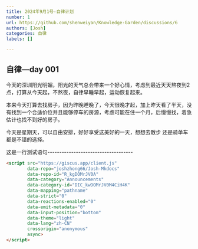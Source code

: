 ```yaml
---
title: 2024年9月1号-自律计划
number: 1
url: https://github.com/shenweiyan/Knowledge-Garden/discussions/6
authors: [Josh]
categories: 自律
labels: []

---
```




## 自律—day 001

今天的深圳阳光明媚，阳光的天气总会带来一个好心情，考虑到最近天天熬夜到2点，打算从今天起，不熬夜，自律早睡早起，运动恢复起来。



本来今天打算去找房子，因为昨晚睡晚了，今天很晚才起，加上昨天看了半天，没有找到一个合适价位并且能够停车的房源，考虑可能在住一个月，后慢慢找，着急估计也找不到好的房子。



今天是星期天，可以自由安排，好好享受这美好的一天，想想去散步 还是骑单车都是不错的选择。



<!-- more -->

这是一行测试语句------------------------------------

<script src="https://giscus.app/client.js"
	data-repo="joshzhong66/Josh-Mkdocs"
	data-repo-id="850548176"
	data-mapping="number"
	data-term="1"
	data-reactions-enabled="1"
	data-emit-metadata="0"
	data-input-position="bottom"
	data-theme="light"
	data-lang="zh-CN"
	crossorigin="anonymous"
	async>
</script>


```HTML
<script src="https://giscus.app/client.js"
        data-repo="joshzhong66/Josh-Mkdocs"
        data-repo-id="R_kgDOMrJV0A"
        data-category="Announcements"
        data-category-id="DIC_kwDOMrJV0M4CiH4K"
        data-mapping="pathname"
        data-strict="0"
        data-reactions-enabled="0"
        data-emit-metadata="0"
        data-input-position="bottom"
        data-theme="light"
        data-lang="zh-CN"
        crossorigin="anonymous"
        async>
</script>
```

